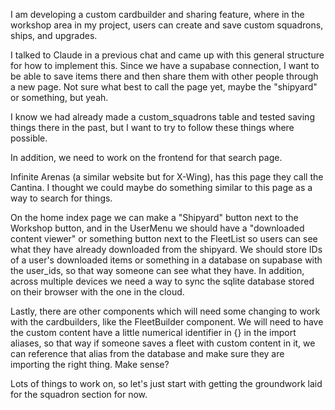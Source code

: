 I am developing a custom cardbuilder and sharing feature, where in the workshop area in my project, users can create and save custom squadrons, ships, and upgrades.

I talked to Claude in a previous chat and came up with this general structure for how to implement this. Since we have a supabase connection, I want to be able to save items there and then share them with other people through a new page. Not sure what best to call the page yet, maybe the "shipyard" or something, but yeah.

I know we had already made a custom_squadrons table and tested saving things there in the past, but I want to try to follow these things where possible.

In addition, we need to work on the frontend for that search page.

Infinite Arenas (a similar website but for X-Wing), has this page they call the Cantina. I thought we could maybe do something similar to this page as a way to search for things.

On the home index page we can make a "Shipyard" button next to the Workshop button, and in the UserMenu we should have a "downloaded content viewer" or something button next to the FleetList so users can see what they have already downloaded from the shipyard. We should store IDs of a user's downloaded items or something in a database on supabase with the user_ids, so that way someone can see what they have. In addition, across multiple devices we need a way to sync the sqlite database stored on their browser with the one in the cloud.

Lastly, there are other components which will need some changing to work with the cardbuilders, like the FleetBuilder component. We will need to have the custom content have a little numerical identifier in {} in the import aliases, so that way if someone saves a fleet with custom content in it, we can reference that alias from the database and make sure they are importing the right thing. Make sense?

Lots of things to work on, so let's just start with getting the groundwork laid for the squadron section for now.
